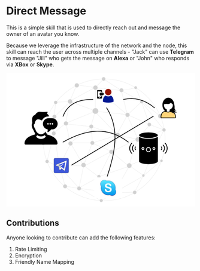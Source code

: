 # Direct Message

This is a simple skill that is used to directly reach out and message
the owner of an avatar you know.

Because we leverage the infrastructure of the network and the node, this
skill can reach the user across multiple channels - "Jack" can use
**Telegram** to message "Jill" who gets the message on **Alexa** or
"John" who responds via **XBox** or **Skype**.

![direct-message](direct-message.png)

## Contributions
Anyone looking to contribute can add the following features:

1. Rate Limiting
2. Encryption
3. Friendly Name Mapping
